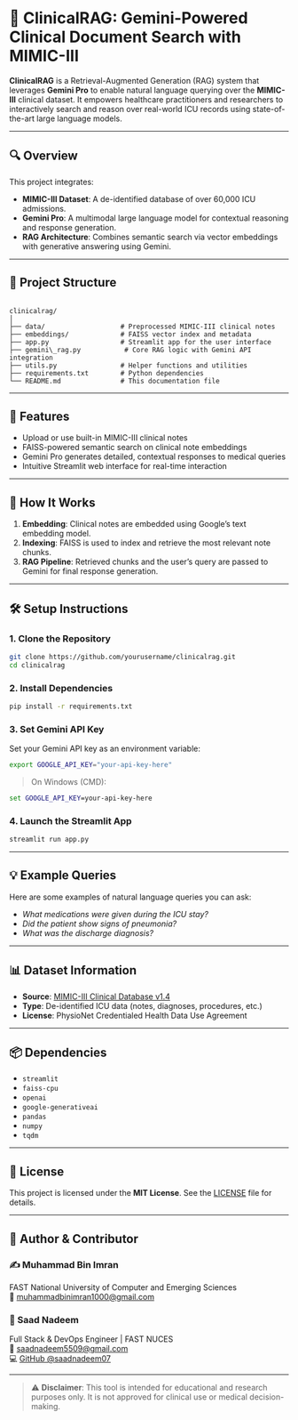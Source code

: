 # 🧬 ClinicalRAG: Gemini-Powered Clinical Document Search with MIMIC-III

**ClinicalRAG** is a Retrieval-Augmented Generation (RAG) system that leverages **Gemini Pro** to enable natural language querying over the **MIMIC-III** clinical dataset. It empowers healthcare practitioners and researchers to interactively search and reason over real-world ICU records using state-of-the-art large language models.

---

## 🔍 Overview

This project integrates:

- **MIMIC-III Dataset**: A de-identified database of over 60,000 ICU admissions.
- **Gemini Pro**: A multimodal large language model for contextual reasoning and response generation.
- **RAG Architecture**: Combines semantic search via vector embeddings with generative answering using Gemini.

---

## 📁 Project Structure

```

clinicalrag/
│
├── data/                   # Preprocessed MIMIC-III clinical notes
├── embeddings/             # FAISS vector index and metadata
├── app.py                  # Streamlit app for the user interface
├── gemini\_rag.py           # Core RAG logic with Gemini API integration
├── utils.py                # Helper functions and utilities
├── requirements.txt        # Python dependencies
└── README.md               # This documentation file

````

---

## 🚀 Features

- Upload or use built-in MIMIC-III clinical notes
- FAISS-powered semantic search on clinical note embeddings
- Gemini Pro generates detailed, contextual responses to medical queries
- Intuitive Streamlit web interface for real-time interaction

---

## 🧠 How It Works

1. **Embedding**: Clinical notes are embedded using Google’s text embedding model.
2. **Indexing**: FAISS is used to index and retrieve the most relevant note chunks.
3. **RAG Pipeline**: Retrieved chunks and the user’s query are passed to Gemini for final response generation.

---

## 🛠️ Setup Instructions

### 1. Clone the Repository

```bash
git clone https://github.com/yourusername/clinicalrag.git
cd clinicalrag
````

### 2. Install Dependencies

```bash
pip install -r requirements.txt
```

### 3. Set Gemini API Key

Set your Gemini API key as an environment variable:

```bash
export GOOGLE_API_KEY="your-api-key-here"
```

> On Windows (CMD):

```cmd
set GOOGLE_API_KEY=your-api-key-here
```

### 4. Launch the Streamlit App

```bash
streamlit run app.py
```

---

## 💡 Example Queries

Here are some examples of natural language queries you can ask:

* *What medications were given during the ICU stay?*
* *Did the patient show signs of pneumonia?*
* *What was the discharge diagnosis?*

---

## 📊 Dataset Information

* **Source**: [MIMIC-III Clinical Database v1.4](https://physionet.org/content/mimiciii/1.4/)
* **Type**: De-identified ICU data (notes, diagnoses, procedures, etc.)
* **License**: PhysioNet Credentialed Health Data Use Agreement

---

## 📦 Dependencies

* `streamlit`
* `faiss-cpu`
* `openai`
* `google-generativeai`
* `pandas`
* `numpy`
* `tqdm`

---

## 📄 License

This project is licensed under the **MIT License**. See the [LICENSE](LICENSE) file for details.

---

## 👤 Author & Contributor

### ✍️ Muhammad Bin Imran  
FAST National University of Computer and Emerging Sciences  
📧 [muhammadbinimran1000@gmail.com](mailto:muhammadbinimran1000@gmail.com)

### 🤝 Saad Nadeem  
Full Stack & DevOps Engineer | FAST NUCES  
📧 [saadnadeem5509@gmail.com](mailto:saadnadeem5509@gmail.com)  
💻 [GitHub @saadnadeem07](https://github.com/saadnadeem07)

---

> ⚠️ **Disclaimer**: This tool is intended for educational and research purposes only. It is not approved for clinical use or medical decision-making.

```
